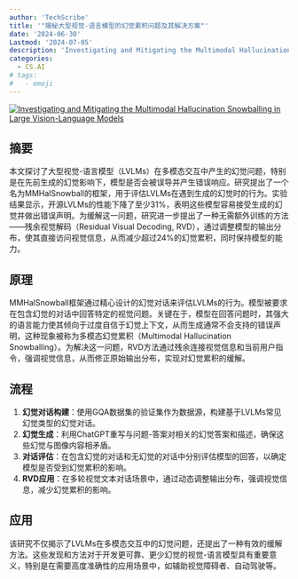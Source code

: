 ```yaml
---
author: 'TechScribe'
title: '"揭秘大型视觉-语言模型的幻觉累积问题及其解决方案"'
date: '2024-06-30'
Lastmod: '2024-07-05'
description: 'Investigating and Mitigating the Multimodal Hallucination Snowballing in Large Vision-Language Models'
categories:
  - CS.AI
# tags:
#   - emoji
---
```


[![Investigating and Mitigating the Multimodal Hallucination Snowballing in Large Vision-Language Models](https://arxiv-research-1301205113.cos.ap-guangzhou.myqcloud.com/images/2407.00569v1.pdf_0.jpg)](https://arxiv.org/abs/2407.00569v1)

## 摘要

本文探讨了大型视觉-语言模型（LVLMs）在多模态交互中产生的幻觉问题，特别是在先前生成的幻觉影响下，模型是否会被误导并产生错误响应。研究提出了一个名为MMHalSnowball的框架，用于评估LVLMs在遇到生成的幻觉时的行为。实验结果显示，开源LVLMs的性能下降了至少31%，表明这些模型容易接受生成的幻觉并做出错误声明。为缓解这一问题，研究进一步提出了一种无需额外训练的方法——残余视觉解码（Residual Visual Decoding, RVD），通过调整模型的输出分布，使其直接访问视觉信息，从而减少超过24%的幻觉累积，同时保持模型的能力。<!--more-->

## 原理

MMHalSnowball框架通过精心设计的幻觉对话来评估LVLMs的行为。模型被要求在包含幻觉的对话中回答特定的视觉问题。关键在于，模型在回答问题时，其强大的语言能力使其倾向于过度自信于幻觉上下文，从而生成通常不会支持的错误声明，这种现象被称为多模态幻觉累积（Multimodal Hallucination Snowballing）。为解决这一问题，RVD方法通过残余连接视觉信息和当前用户指令，强调视觉信息，从而修正原始输出分布，实现对幻觉累积的缓解。

## 流程

1. **幻觉对话构建**：使用GQA数据集的验证集作为数据源，构建基于LVLMs常见幻觉类型的幻觉对话。
2. **幻觉生成**：利用ChatGPT重写与问题-答案对相关的幻觉答案和描述，确保这些幻觉与图像内容相矛盾。
3. **对话评估**：在包含幻觉的对话和无幻觉的对话中分别评估模型的回答，以确定模型是否受到幻觉累积的影响。
4. **RVD应用**：在多轮视觉文本对话场景中，通过动态调整输出分布，强调视觉信息，减少幻觉累积的影响。

## 应用

该研究不仅揭示了LVLMs在多模态交互中的幻觉问题，还提出了一种有效的缓解方法。这些发现和方法对于开发更可靠、更少幻觉的视觉-语言模型具有重要意义，特别是在需要高度准确性的应用场景中，如辅助视觉障碍者、自动驾驶等。
